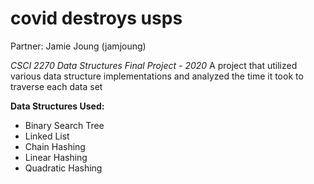 # covid destroys usps
Partner: Jamie Joung (jamjoung)


*CSCI 2270 Data Structures Final Project - 2020*
A project that utilized various data structure implementations and analyzed the time it took to traverse each data set

**Data Structures Used:**
- Binary Search Tree
- Linked List
- Chain Hashing
- Linear Hashing
- Quadratic Hashing
